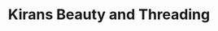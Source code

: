 ---
title: "Kirans Beauty and Threading"
url: /edinburgh/kirans-beauty-and-threading/
shop: Kosmetik
---